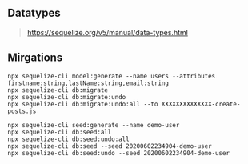 ## Datatypes

> https://sequelize.org/v5/manual/data-types.html

## Mirgations

```
npx sequelize-cli model:generate --name users --attributes firstname:string,lastName:string,email:string
npx sequelize-cli db:migrate
npx sequelize-cli db:migrate:undo
npx sequelize-cli db:migrate:undo:all --to XXXXXXXXXXXXXX-create-posts.js
```

```
npx sequelize-cli seed:generate --name demo-user
npx sequelize-cli db:seed:all
npx sequelize-cli db:seed:undo:all
npx sequelize-cli db:seed --seed 20200602234904-demo-user
npx sequelize-cli db:seed:undo --seed 20200602234904-demo-user
```
